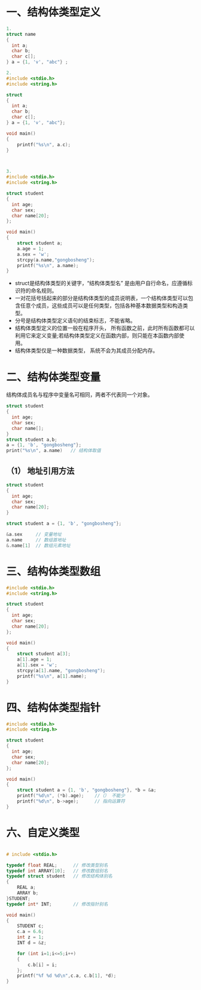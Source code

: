 # 一、结构体类型定义

```c
1.
struct name
{
  int a;
  char b;
  char c[];
} a = {1, 'v', "abc"} ;

2.
#include <stdio.h>
#include <string.h>

struct
{
  int a;
  char b;
  char c[];
} a = {1, 'v', "abc"};

void main()
{   
    printf("%s\n", a.c);
}



3. 
#include <stdio.h>
#include <string.h>

struct student
{
  int age;
  char sex;
  char name[20];
};

void main()
{   
    struct student a;
    a.age = 1;
    a.sex = 'w';
    strcpy(a.name,"gongbosheng");
    printf("%s\n", a.name);
}

```

- struct是结构体类型的关键字，“结构体类型名” 是由用户自行命名，应遵循标识符的命名规则。
- 一对花括号括起来的部分是结构体类型的成员说明表，一个结构体类型可以包含任意个成员，这些成员可以是任何类型，包括各种基本数据类型和构造类型。
- 分号是结构体类型定义语句的结束标志，不能省略。
- 结构体类型定义的位置一般在程序开头， 所有函数之前，此时所有函数都可以利用它来定义变量;若结构体类型定义在函数内部，则只能在本函数内部使用。
- 结构体类型仅是一种数据类型， 系统不会为其成员分配内存。

# 二、结构体类型变量

结构体成员名与程序中变量名可相同，两者不代表同一个对象。

```c
struct student
{
  int age;
  char sex;
  char name[];
}
struct student a,b;
a = {1, 'b', "gongbosheng"};
print("%s\n", a.name)   // 结构体取值
```

## （1） 地址引用方法

```c
struct student
{
  int age;
  char sex;
  char name[20];
}

struct student a = {1, 'b', "gongbosheng"};

&a.sex     // 变量地址
a.name     // 数组首地址
&.name[1]  // 数组元素地址
```



# 三、结构体类型数组

```c
#include <stdio.h>
#include <string.h>

struct student
{
  int age;
  char sex;
  char name[20];
};

void main()
{   
    struct student a[3];
    a[1].age = 1;
    a[1].sex = 'w';
    strcpy(a[1].name, "gongbosheng");
    printf("%s\n", a[1].name);
}

```



# 四、结构体类型指针

```c
#include <stdio.h>
#include <string.h>

struct student
{
  int age;
  char sex;
  char name[20];
};

void main()
{   
    struct student a = {1, 'b', "gongbosheng"}, *b = &a;
    printf("%d\n", (*b).age);    //（） 不能少
    printf("%d\n", b->age);      // 指向运算符
}
```



# 六、自定义类型

```c

# include <stdio.h>

typedef float REAL;      // 修改类型别名
typedef int ARRAY[10];   // 修改数组别名
typedef struct student   // 修改结构体别名
{
	REAL a;
	ARRAY b;
}STUDENT;
typedef int* INT;        // 修改指针别名

void main()
{
    STUDENT c;
    c.a = 6.6;
    int z = 1;
    INT d = &z;

    for (int i=1;i<=5;i++)
    {
        c.b[i] = i;
    };
    printf("%f %d %d\n",c.a, c.b[1], *d);
}
```

